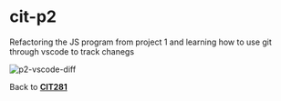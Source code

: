 # cit-p2
Refactoring the JS program from project 1 and learning how to use git through vscode to track chanegs

![p2-vscode-diff](https://github.com/opyle/cit281-p2/assets/166080658/a856ea33-48de-4d91-806c-057607dcb70e)

Back to [**CIT281**](https://opyle.github.io/CIT281/)
